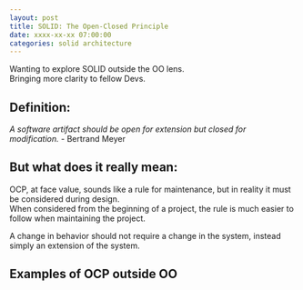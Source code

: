 ```yaml
---
layout: post
title: SOLID: The Open-Closed Principle
date: xxxx-xx-xx 07:00:00
categories: solid architecture
---
```


Wanting to explore SOLID outside the OO lens.  
Bringing more clarity to fellow Devs.


## Definition:

*A software artifact should be open for extension but closed for modification.* - Bertrand Meyer

## But what does it really mean:

OCP, at face value, sounds like a rule for maintenance, but in reality it must be considered during design.  
When considered from the beginning of a project, the rule is much easier to follow when maintaining the project.

A change in behavior should not require a change in the system, instead simply an extension of the system.

## Examples of OCP outside OO